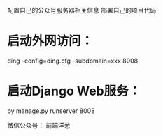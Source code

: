 配置自己的公众号服务器相关信息
部署自己的项目代码

# 启动外网访问：
ding -config=ding.cfg -subdomain=xxx 8008


# 启动Django Web服务：
py manage.py runserver 8008

微信公众号： 前端洋葱



